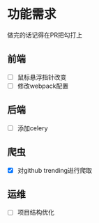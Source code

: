 # 功能需求
做完的话记得在PR把勾打上

## 前端
- [ ] 鼠标悬浮指针改变
- [ ] 修改webpack配置

## 后端
- [ ] 添加celery

## 爬虫
- [x] 对github trending进行爬取

## 运维
- [ ] 项目结构优化


